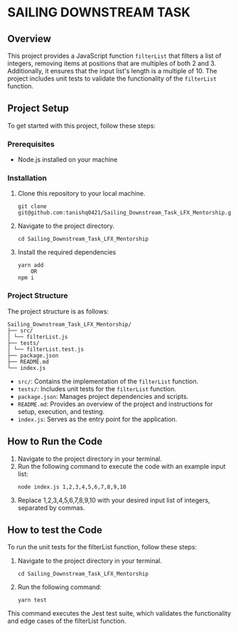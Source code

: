 # SAILING DOWNSTREAM TASK

## Overview
This project provides a JavaScript function `filterList` that filters a list of integers, removing items at positions that are multiples of both 2 and 3. Additionally, it ensures that the input list's length is a multiple of 10. The project includes unit tests to validate the functionality of the `filterList` function.

## Project Setup
To get started with this project, follow these steps:

### Prerequisites
- Node.js installed on your machine

### Installation
1. Clone this repository to your local machine.
    ```shell
    git clone git@github.com:tanishq0421/Sailing_Downstream_Task_LFX_Mentorship.git

2. Navigate to the project directory.
    ```shell
    cd Sailing_Downstream_Task_LFX_Mentorship

3. Install the required dependencies
    ```shell
    yarn add
        OR
    npm i
    
### Project Structure
The project structure is as follows:

    Sailing_Downstream_Task_LFX_Mentorship/
    ├── src/
    │ └── filterList.js
    ├── tests/
    │ └── filterList.test.js
    ├── package.json
    ├── README.md
    └── index.js

- `src/`: Contains the implementation of the `filterList` function.
- `tests/`: Includes unit tests for the `filterList` function.
- `package.json`: Manages project dependencies and scripts.
- `README.md`: Provides an overview of the project and instructions for setup, execution, and testing.
- `index.js`: Serves as the entry point for the application.

## How to Run the Code
1. Navigate to the project directory in your terminal.
2. Run the following command to execute the code with an example input list:
    ```shell
    node index.js 1,2,3,4,5,6,7,8,9,10
3. Replace 1,2,3,4,5,6,7,8,9,10 with your desired input list of integers, separated by commas.

## How to test the Code
To run the unit tests for the filterList function, follow these steps:

1. Navigate to the project directory in your terminal.
    ```shell
    cd Sailing_Downstream_Task_LFX_Mentorship

2. Run the following command:
    ```shell
    yarn test

This command executes the Jest test suite, which validates the functionality and edge cases of the filterList function.

